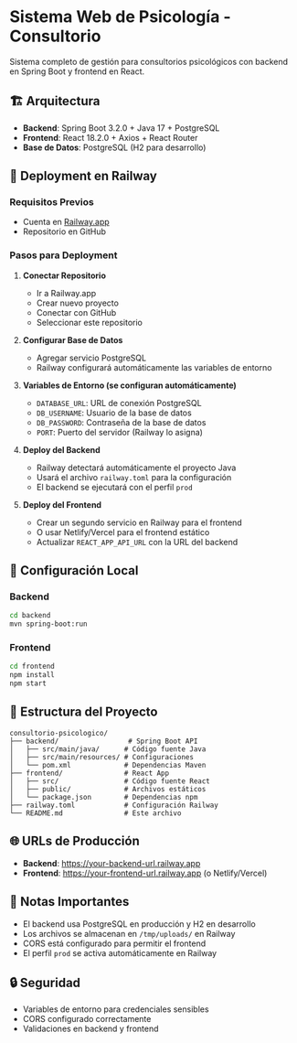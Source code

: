 # Sistema Web de Psicología - Consultorio

Sistema completo de gestión para consultorios psicológicos con backend en Spring Boot y frontend en React.

## 🏗️ Arquitectura

- **Backend**: Spring Boot 3.2.0 + Java 17 + PostgreSQL
- **Frontend**: React 18.2.0 + Axios + React Router
- **Base de Datos**: PostgreSQL (H2 para desarrollo)

## 🚀 Deployment en Railway

### Requisitos Previos
- Cuenta en [Railway.app](https://railway.app)
- Repositorio en GitHub

### Pasos para Deployment

1. **Conectar Repositorio**
   - Ir a Railway.app
   - Crear nuevo proyecto
   - Conectar con GitHub
   - Seleccionar este repositorio

2. **Configurar Base de Datos**
   - Agregar servicio PostgreSQL
   - Railway configurará automáticamente las variables de entorno

3. **Variables de Entorno (se configuran automáticamente)**
   - `DATABASE_URL`: URL de conexión PostgreSQL
   - `DB_USERNAME`: Usuario de la base de datos
   - `DB_PASSWORD`: Contraseña de la base de datos
   - `PORT`: Puerto del servidor (Railway lo asigna)

4. **Deploy del Backend**
   - Railway detectará automáticamente el proyecto Java
   - Usará el archivo `railway.toml` para la configuración
   - El backend se ejecutará con el perfil `prod`

5. **Deploy del Frontend**
   - Crear un segundo servicio en Railway para el frontend
   - O usar Netlify/Vercel para el frontend estático
   - Actualizar `REACT_APP_API_URL` con la URL del backend

## 🔧 Configuración Local

### Backend
```bash
cd backend
mvn spring-boot:run
```

### Frontend
```bash
cd frontend
npm install
npm start
```

## 📁 Estructura del Proyecto

```
consultorio-psicologico/
├── backend/                 # Spring Boot API
│   ├── src/main/java/      # Código fuente Java
│   ├── src/main/resources/ # Configuraciones
│   └── pom.xml             # Dependencias Maven
├── frontend/               # React App
│   ├── src/                # Código fuente React
│   ├── public/             # Archivos estáticos
│   └── package.json        # Dependencias npm
├── railway.toml            # Configuración Railway
└── README.md               # Este archivo
```

## 🌐 URLs de Producción

- **Backend**: https://your-backend-url.railway.app
- **Frontend**: https://your-frontend-url.railway.app (o Netlify/Vercel)

## 📝 Notas Importantes

- El backend usa PostgreSQL en producción y H2 en desarrollo
- Los archivos se almacenan en `/tmp/uploads/` en Railway
- CORS está configurado para permitir el frontend
- El perfil `prod` se activa automáticamente en Railway

## 🔒 Seguridad

- Variables de entorno para credenciales sensibles
- CORS configurado correctamente
- Validaciones en backend y frontend

